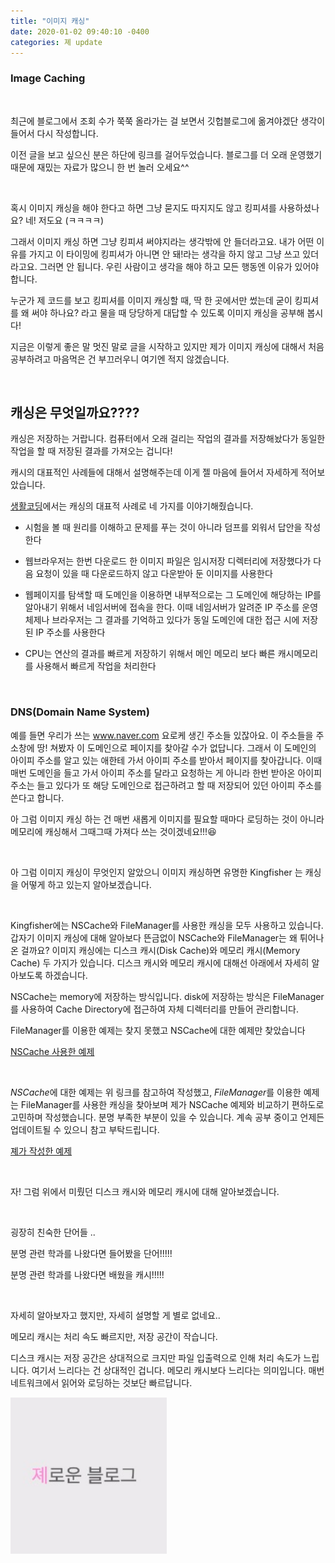 ```yaml
---
title: "이미지 캐싱"
date: 2020-01-02 09:40:10 -0400
categories: 졔 update
---
```



### Image Caching

<br>

최근에 블로그에서 조회 수가 쭉쭉 올라가는 걸 보면서 깃헙블로그에 옮겨야겠단 생각이 들어서 다시 작성합니다.

이전 글을 보고 싶으신 분은 하단에 링크를 걸어두었습니다. 블로그를 더 오래 운영했기 때문에 재밌는 자료가 많으니 한 번 놀러 오세요^^

<br>

혹시 이미지 캐싱을 해야 한다고 하면 그냥 묻지도 따지지도 않고 킹피셔를 사용하셨나요? 네! 저도요 (ㅋㅋㅋㅋ)

그래서 이미지 캐싱 하면 그냥 킹피셔 써야지라는 생각밖에 안 들더라고요. 내가 어떤 이유를 가지고 이 타이밍에 킹피셔가 아니면 안 돼!라는 생각을 하지 않고 그냥 쓰고 있더라고요. 그러면 안 됩니다. 우린 사람이고 생각을 해야 하고 모든 행동엔 이유가 있어야 합니다.

누군가 제 코드를 보고 킹피셔를 이미지 캐싱할 때, 딱 한 곳에서만 썼는데 굳이 킹피셔를 왜 써야 하나요? 라고 물을 때 당당하게 대답할 수 있도록 이미지 캐싱을 공부해 봅시다!

지금은 이렇게 좋은 말 멋진 말로 글을 시작하고 있지만 제가 이미지 캐싱에 대해서 처음 공부하려고 마음먹은 건 부끄러우니 여기엔 적지 않겠습니다.

<br>

## 캐싱은 무엇일까요????

캐싱은 저장하는 거랍니다. 컴퓨터에서 오래 걸리는 작업의 결과를 저장해놨다가 동일한 작업을 할 때 저장된 결과를 가져오는 겁니다!

캐시의 대표적인 사례들에 대해서 설명해주는데 이게 젤 마음에 들어서 자세하게 적어보았습니다.

[생활코딩](https://opentutorials.org/course/697/3839)에서는 캐싱의 대표적 사례로 네 가지를 이야기해줬습니다.

- 시험을 볼 때 원리를 이해하고 문제를 푸는 것이 아니라 덤프를 외워서 답안을 작성한다

- 웹브라우저는 한번 다운로드 한 이미지 파일은 임시저장 디렉터리에 저장했다가 다음 요청이 있을 때 다운로드하지 않고 다운받아 둔 이미지를 사용한다

- 웹페이지를 탐색할 때 도메인을 이용하면 내부적으로는 그 도메인에 해당하는 IP를 알아내기 위해서 네임서버에 접속을 한다. 이때 네임서버가 알려준 IP 주소를 운영체제나 브라우저는 그 결과를 기억하고 있다가 동일 도메인에 대한 접근 시에 저장된 IP 주소를 사용한다

- CPU는 연산의 결과를 빠르게 저장하기 위해서 메인 메모리 보다 빠른 캐시메모리를 사용해서 빠르게 작업을 처리한다

<br>

### DNS(Domain Name System)

예를 들면 우리가 쓰는 www.naver.com 요로케 생긴 주소들 있잖아요. 이 주소들을 주소창에 땅! 쳐봤자 이 도메인으로 페이지를 찾아갈 수가 없답니다. 그래서 이 도메인의 아이피 주소를 알고 있는 애한테 가서 아이피 주소를 받아서 페이지를 찾아갑니다. 이때 매번 도메인을 들고 가서 아이피 주소를 달라고 요청하는 게 아니라 한번 받아온 아이피 주소는 들고 있다가 또 해당 도메인으로 접근하려고 할 때 저장되어 있던 아이피 주소를 쓴다고 합니다.

아 그럼 이미지 캐싱 하는 건 매번 새롭게 이미지를 필요할 때마다 로딩하는 것이 아니라 메모리에 캐싱해서 그때그때 가져다 쓰는 것이겠네요!!!😆


<br>

아 그럼 이미지 캐싱이 무엇인지 알았으니 이미지 캐싱하면 유명한 Kingfisher 는 캐싱을 어떻게 하고 있는지 알아보겠습니다.

<br>

Kingfisher에는 NSCache와 FileManager를 사용한 캐싱을 모두 사용하고 있습니다. 갑자기 이미지 캐싱에 대해 알아보다 뜬금없이 NSCache와 FileManager는 왜 튀어나온 걸까요? 이미지 캐싱에는 디스크 캐시(Disk Cache)와 메모리 캐시(Memory Cache) 두 가지가 있습니다. 디스크 캐시와 메모리 캐시에 대해선 아래에서 자세히 알아보도록 하겠습니다.

NSCache는 memory에 저장하는 방식입니다. 
disk에 저장하는 방식은 FileManager를 사용하여 Cache Directory에 접근하여 자체 디렉터리를 만들어 관리합니다.


FileManager를 이용한 예제는 찾지 못했고 NSCache에 대한 예제만 찾았습니다

[NSCache 사용한 예제](https://ontheswift.tistory.com/24)

<br>

*NSCache*에 대한 예제는 위 링크를 참고하여 작성했고, *FileManager*를 이용한 예제는 FileManager를 사용한 캐싱을 찾아보며 제가 NSCache 예제와 비교하기 편하도로 고민하며 작성했습니다.
분명 부족한 부분이 있을 수 있습니다. 계속 공부 중이고 언제든 업데이트될 수 있으니 참고 부탁드립니다.

[졔가 작성한 예제](https://github.com/jeehge/ImageCache)

<br>

자! 그럼 위에서 미뤘던 디스크 캐시와 메모리 캐시에 대해 알아보겠습니다.

<br>

굉장히 친숙한 단어들 ..

분명 관련 학과를 나왔다면 들어봤을 단어!!!!!

분명 관련 학과를 나왔다면 배웠을 캐시!!!!!

<br>

자세히 알아보자고 했지만, 자세히 설명할 게 별로 없네요..

메모리 캐시는 처리 속도 빠르지만, 저장 공간이 작습니다.

디스크 캐시는 저장 공간은 상대적으로 크지만 파일 입출력으로 인해 처리 속도가 느립니다. 여기서 느리다는 건 상대적인 겁니다. 메모리 캐시보다 느리다는 의미입니다. 매번 네트워크에서 읽어와 로딩하는 것보단 빠르답니다.




[<img width="250" src="/assets/images/avatar.jpg" alt="졔로운블로그">](https://blog.naver.com/taerg89/221689280589)
